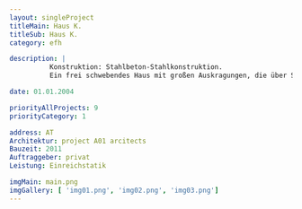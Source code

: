 ```yaml
---
layout: singleProject
titleMain: Haus K.
titleSub: Haus K.
category: efh

description: |
          Konstruktion: Stahlbeton-Stahlkonstruktion.
          Ein frei schwebendes Haus mit großen Auskragungen, die über Stahlbetonscheiben oder askragende Stahlfachwerksträger bewältigt werden.Die Decken sind aus Ortbeton, die Fundierung erfolgt über eine stahlbeton Bodenplatte.

date: 01.01.2004

priorityAllProjects: 9
priorityCategory: 1

address: AT
Architektur: project A01 arcitects
Bauzeit: 2011
Auftraggeber: privat
Leistung: Einreichstatik

imgMain: main.png
imgGallery: [ 'img01.png', 'img02.png', 'img03.png']
---
```


